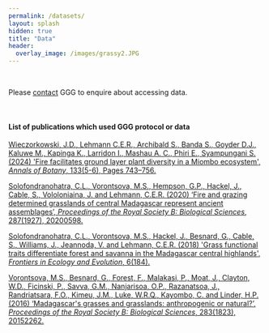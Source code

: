```yaml
---
permalink: /datasets/
layout: splash
hidden: true
title: "Data"
header:
  overlay_image: /images/grassy2.JPG
---
```

<br>

Please [contact](/contact) GGG to enquire about accessing data.

<br>

#### List of publications which used GGG protocol or data

[Wieczorkowski, J.D., Lehmann C.E.R., Archibald S., Banda S., Goyder D.J., Kaluwe M., Kapinga K., Larridon I., Mashau A. C., Phiri E., Syampungani S. (2024) 'Fire facilitates ground layer plant diversity in a Miombo ecosystem', _Annals of Botany_, 133(5-6), Pages 743–756.](https://academic.oup.com/aob/article/133/5-6/743/7625940)

[Solofondranohatra, C.L., Vorontsova, M.S., Hempson, G.P., Hackel, J., Cable, S., Vololoniaina, J. and Lehmann, C.E.R. (2020) ‘Fire and grazing determined grasslands of central Madagascar represent ancient assemblages’, _Proceedings of the Royal Society B: Biological Sciences_, 287(1927), 20200598.](https://royalsocietypublishing.org/doi/10.1098/rspb.2020.0598)

[Solofondranohatra, C.L., Vorontsova, M.S., Hackel, J., Besnard, G., Cable, S., Williams, J., Jeannoda, V. and Lehmann, C.E.R. (2018) 'Grass functional traits differentiate forest and savanna in the Madagascar central highlands', _Frontiers in Ecology and Evolution_, 6(184).](https://www.frontiersin.org/articles/10.3389/fevo.2018.00184/full#B97)

[Vorontsova, M.S., Besnard, G., Forest, F., Malakasi, P., Moat, J., Clayton, W.D., Ficinski, P., Savva, G.M., Nanjarisoa, O.P., Razanatsoa, J., Randriatsara, F.O., Kimeu, J.M., Luke, W.R.Q., Kayombo, C. and Linder, H.P. (2016) ‘Madagascar's grasses and grasslands: anthropogenic or natural?’, _Proceedings of the Royal Society B: Biological Sciences_, 283(1823), 20152262.](https://royalsocietypublishing.org/doi/full/10.1098/rspb.2015.2262)
